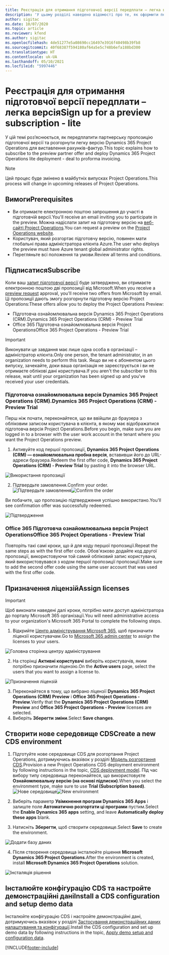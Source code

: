 ```yaml
---
title: Реєстрація для отримання підготовчої версії передплати – легка версія
description: 'У цьому розділі наведено відомості про те, як оформити передплату та здійснити розгортання Project Operations Lite: від угоди до рахунків-проформ.'
author: sigitac
ms.date: 10/07/2020
ms.topic: article
ms.reviewer: kfend
ms.author: sigitac
ms.openlocfilehash: 4de51277e5a08690cc16497e3916f40498b39fb8
ms.sourcegitcommit: 40f68387f594180af64a5e5c748b6efa188bd300
ms.translationtype: HT
ms.contentlocale: uk-UA
ms.lasthandoff: 05/10/2021
ms.locfileid: "5997446"
---
```

# <a name="sign-up-for-a-preview-subscription---lite"></a><span data-ttu-id="484f7-103">Реєстрація для отримання підготовчої версії передплати – легка версія</span><span class="sxs-lookup"><span data-stu-id="484f7-103">Sign up for a preview subscription - lite</span></span> 

<span data-ttu-id="484f7-104">У цій темі роз’яснюється, як передплатити партнерську пропозицію підготовчої версії та розгорнути легку версію Dynamics 365 Project Operations для виставлення рахунків-фактур.</span><span class="sxs-lookup"><span data-stu-id="484f7-104">This topic explains how to subscribe to the preview partner offer and deploy Dynamics 365 Project Operations lite deployment - deal to proforma invoicing.</span></span>

> [!NOTE]
> <span data-ttu-id="484f7-105">Цей процес буде змінено в майбутніх випусках Project Operations.</span><span class="sxs-lookup"><span data-stu-id="484f7-105">This process will change in upcoming releases of Project Operations.</span></span>

## <a name="prerequisites"></a><span data-ttu-id="484f7-106">Вимоги</span><span class="sxs-lookup"><span data-stu-id="484f7-106">Prerequisites</span></span>

- <span data-ttu-id="484f7-107">Ви отримаєте електронною поштою запрошення до участі в підготовчій версії.</span><span class="sxs-lookup"><span data-stu-id="484f7-107">You'll receive an email inviting you to participate in the preview.</span></span> <span data-ttu-id="484f7-108">Можна надіслати запит на підготовчу версію на [веб-сайті Project Operations](https://dynamics.microsoft.com/en-us/project-operations/overview/).</span><span class="sxs-lookup"><span data-stu-id="484f7-108">You can request a preview on the [Project Operations website](https://dynamics.microsoft.com/en-us/project-operations/overview/).</span></span>
- <span data-ttu-id="484f7-109">Користувач, який розгортає підготовчу версію, повинен мати глобальні права адміністратора клієнта Azure.</span><span class="sxs-lookup"><span data-stu-id="484f7-109">The user who deploys the preview must have Azure tenant global administrator rights.</span></span>
- <span data-ttu-id="484f7-110">Перегляньте всі положення та умови.</span><span class="sxs-lookup"><span data-stu-id="484f7-110">Review all terms and conditions.</span></span>

## <a name="subscribe"></a><span data-ttu-id="484f7-111">Підписатися</span><span class="sxs-lookup"><span data-stu-id="484f7-111">Subscribe</span></span>

<span data-ttu-id="484f7-112">Коли ваш [запит підготовчої версії](https://forms.office.com/FormsPro/Pages/ResponsePage.aspx?id=v4j5cvGGr0GRqy180BHbR56j8lZs0FdAvwT75_WNFyxUMkRDV1NYQU5TNjE2VjhKOVBUNVg2R0s1NC4u) буде затверджено, ви отримаєте електронною поштою дві пропозиції від Microsoft.</span><span class="sxs-lookup"><span data-stu-id="484f7-112">When you receive a [preview request](https://forms.office.com/FormsPro/Pages/ResponsePage.aspx?id=v4j5cvGGr0GRqy180BHbR56j8lZs0FdAvwT75_WNFyxUMkRDV1NYQU5TNjE2VjhKOVBUNVg2R0s1NC4u) approval, you'll receive two offers from Microsoft by email.</span></span> <span data-ttu-id="484f7-113">Ці пропозиції дають змогу розгорнути підготовчу версію Project Operations:</span><span class="sxs-lookup"><span data-stu-id="484f7-113">These offers allow you to deploy the Project Operations Preview:</span></span>

- <span data-ttu-id="484f7-114">Підготовча ознайомлювальна версія Dynamics 365 Project Operations (CRM).</span><span class="sxs-lookup"><span data-stu-id="484f7-114">Dynamics 365 Project Operations (CRM) - Preview Trial</span></span>
- <span data-ttu-id="484f7-115">Office 365 Підготовча ознайомлювальна версія Project Operations</span><span class="sxs-lookup"><span data-stu-id="484f7-115">Office 365 Project Operations - Preview Trial</span></span>

> [!IMPORTANT]
> <span data-ttu-id="484f7-116">Виконувати це завдання має лише одна особа в організації – адміністратор клієнта.</span><span class="sxs-lookup"><span data-stu-id="484f7-116">Only one person, the tenant administrator, in an organization needs to perform this task.</span></span> <span data-ttu-id="484f7-117">Якщо ви не є абонентом цього випуску, зачекайте, доки ваша організація не зареєструється і ви не отримаєте облікові дані користувача.</span><span class="sxs-lookup"><span data-stu-id="484f7-117">If you aren't the subscriber to this release, wait until your organization has been signed up and you've received your user credentials.</span></span>

### <a name="dynamics-365-project-operations-crm---preview-trial"></a><span data-ttu-id="484f7-118">Підготовча ознайомлювальна версія Dynamics 365 Project Operations (CRM).</span><span class="sxs-lookup"><span data-stu-id="484f7-118">Dynamics 365 Project Operations (CRM) - Preview Trial</span></span> 

<span data-ttu-id="484f7-119">Перш ніж почати, переконайтеся, що ви ввійшли до браузера з обліковим записом користувача в клієнта, в якому має відображатися підготовча версія Project Operations.</span><span class="sxs-lookup"><span data-stu-id="484f7-119">Before you begin, make sure you are logged in to a browser with the user work account in the tenant where you want the Project Operations preview.</span></span>

1. <span data-ttu-id="484f7-120">Активуйте код першої пропозиції, **Dynamics 365 Project Operations (CRM) — ознайомлювальна пробна версія**, вставивши його до URL-адреси браузера.</span><span class="sxs-lookup"><span data-stu-id="484f7-120">Redeem the first offer code, **Dynamics 365 Project Operations (CRM) - Preview Trial** by pasting it into the browser URL.</span></span>

![Використання пропозиції](./media/16RedeemFirstOfferNew.png)

2. <span data-ttu-id="484f7-122">Підтвердьте замовлення.</span><span class="sxs-lookup"><span data-stu-id="484f7-122">Confirm your order.</span></span>
<span data-ttu-id="484f7-123">![Підтвердьте замовлення](./media/17ConfirmOrderNew.png)</span><span class="sxs-lookup"><span data-stu-id="484f7-123">![Confirm the order](./media/17ConfirmOrderNew.png)</span></span>

<span data-ttu-id="484f7-124">Ви побачите, що пропозицію підтвердження успішно використано.</span><span class="sxs-lookup"><span data-stu-id="484f7-124">You'll see confirmation offer was successfully redeemed.</span></span>

![Підтвердження](./media/18OrderConfirmationNew.png)

### <a name="office-365-project-operations---preview-trial"></a><span data-ttu-id="484f7-126">Office 365 Підготовча ознайомлювальна версія Project Operations</span><span class="sxs-lookup"><span data-stu-id="484f7-126">Office 365 Project Operations - Preview Trial</span></span>

<span data-ttu-id="484f7-127">Повторіть такі самі кроки, що й для коду першої пропозиції.</span><span class="sxs-lookup"><span data-stu-id="484f7-127">Repeat the same steps as with the first offer code.</span></span> <span data-ttu-id="484f7-128">Обов'язково додайте код другої пропозиції, використовуючи той самий обліковий запис користувача, який використовувався з кодом першої пропозиції пропозиції.</span><span class="sxs-lookup"><span data-stu-id="484f7-128">Make sure to add the second offer code using the same user account that was used with the first offer code.</span></span>

## <a name="assign-licenses"></a><span data-ttu-id="484f7-129">Призначення ліцензій</span><span class="sxs-lookup"><span data-stu-id="484f7-129">Assign licenses</span></span>

> [!IMPORTANT]
> <span data-ttu-id="484f7-130">Щоб виконати наведені далі кроки, потрібно мати доступ адміністратора до порталу Microsoft 365 організації.</span><span class="sxs-lookup"><span data-stu-id="484f7-130">You will need administrative access to your organization's Microsoft 365 Portal to complete the following steps.</span></span>


1. <span data-ttu-id="484f7-131">Відкрийте [Центр адміністрування Microsoft 365](https://portal.office.com/), щоб призначити ліцензії користувачам.</span><span class="sxs-lookup"><span data-stu-id="484f7-131">Go to [Microsoft 365 admin center](https://portal.office.com/) to assign the licenses to your users.</span></span>

![Головна сторінка центру адміністрування](./media/14AdminPortal.png)

2. <span data-ttu-id="484f7-133">На сторінці **Активні користувачі** виберіть користувачів, яким потрібно призначити ліцензію.</span><span class="sxs-lookup"><span data-stu-id="484f7-133">On the **Active users** page, select the users that you want to assign a license to.</span></span>

![Призначення ліцензій](./media/15AssignLicenses.png)

3. <span data-ttu-id="484f7-135">Переконайтеся в тому, що вибрано ліцензії **Dynamics 365 Project Operations (CRM) Preview** і **Office 365 Project Operations - Preview**.</span><span class="sxs-lookup"><span data-stu-id="484f7-135">Verify that the **Dynamics 365 Project Operations (CRM) Preview** and **Office 365 Project Operations - Preview** licenses are selected.</span></span> 
4. <span data-ttu-id="484f7-136">Виберіть **Зберегти зміни**.</span><span class="sxs-lookup"><span data-stu-id="484f7-136">Select **Save changes**.</span></span>

## <a name="create-a-new-cds-environment"></a><span data-ttu-id="484f7-137">Створити нове середовище CDS</span><span class="sxs-lookup"><span data-stu-id="484f7-137">Create a new CDS environment</span></span>

1. <span data-ttu-id="484f7-138">Підготуйте нове середовище CDS для розгортання Project Operations, дотримуючись вказівок у розділі [Модель розгортання CDS](lite-deployment.md).</span><span class="sxs-lookup"><span data-stu-id="484f7-138">Provision a new Project Operations CDS deployment environment by following instructions in the topic, [CDS deployment model](lite-deployment.md).</span></span> <span data-ttu-id="484f7-139">Під час вибору типу середовища переконайтеся, що використовуєте **Ознайомлювальну версію (на основі підписки)**.</span><span class="sxs-lookup"><span data-stu-id="484f7-139">When you select the environment type, make sure to use **Trial (Subscription based)**.</span></span>
<span data-ttu-id="484f7-140">![Нове середовище](./media/19CreateEnvironment.png)</span><span class="sxs-lookup"><span data-stu-id="484f7-140">![New environment](./media/19CreateEnvironment.png)</span></span>

2. <span data-ttu-id="484f7-141">Виберіть параметр **Увімкнення програм Dynamics 365 Apps** і залиште поле **Автоматично розгортати ці програми** пустим.</span><span class="sxs-lookup"><span data-stu-id="484f7-141">Select the **Enable Dynamics 365 apps** setting, and leave **Automatically deploy these apps** blank.</span></span>  
3. <span data-ttu-id="484f7-142">Натисніть **Зберегти**, щоб створити середовище.</span><span class="sxs-lookup"><span data-stu-id="484f7-142">Select **Save** to create the environment.</span></span>

![Додати базу даних](./media/20CreateEnvironment1.png)

4. <span data-ttu-id="484f7-144">Після створення середовища інсталюйте рішення **Microsoft Dynamics 365 Project Operations**.</span><span class="sxs-lookup"><span data-stu-id="484f7-144">After the environment is created, install **Microsoft Dynamics 365 Project Operations** solution.</span></span> 

![Інсталяція рішення](./media/21InstallSolution.png)

## <a name="install-a-cds-configuration-and-setup-demo-data"></a><span data-ttu-id="484f7-146">Інсталюйте конфігурацію CDS та настройте демонстраційні дані</span><span class="sxs-lookup"><span data-stu-id="484f7-146">Install a CDS configuration and setup demo data</span></span>

<span data-ttu-id="484f7-147">Інсталюйте конфігурацію CDS і настройте демонстраційні дані, дотримуючись вказівок у розділі [Застосування демонстраційних даних налаштування та конфігурації](lite-apply-demo-setup-config-data.md).</span><span class="sxs-lookup"><span data-stu-id="484f7-147">Install the CDS configuration and set up demo data by following instructions in the topic, [Apply demo setup and configuration data](lite-apply-demo-setup-config-data.md).</span></span>


[!INCLUDE[footer-include](../includes/footer-banner.md)]
